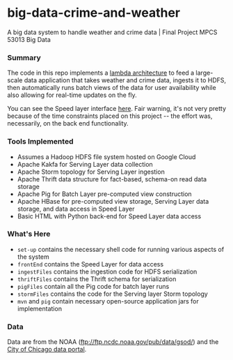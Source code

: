 # big-data-crime-and-weather
A big data system to handle weather and crime data | Final Project MPCS 53013 Big Data

### Summary
The code in this repo implements a [lambda architecture](https://en.wikipedia.org/wiki/Lambda_architecture) to feed a large-scale data application that takes weather and crime data, ingests it to HDFS, then automatically runs batch views of the data for user availability while also allowing for real-time updates on the fly.

You can see the Speed layer interface [here](http://104.197.248.161/agolab-crime-reports.html). Fair warning, it's not very pretty because of the time constraints placed on this project -- the effort was, necessarily, on the back end functionality.

### Tools Implemented

- Assumes a Hadoop HDFS file system hosted on Google Cloud
- Apache Kakfa for Serving Layer data collection
- Apache Storm topology for Serving Layer ingestion
- Apache Thrift data structure for fact-based, schema-on read data storage
- Apache Pig for Batch Layer pre-computed view construction
- Apache HBase for pre-computed view storage, Serving Layer data storage, and data access in Speed Layer
- Basic HTML with Python back-end for Speed Layer data access

### What's Here

- `set-up` contains the necessary shell code for running various aspects of the system
- `frontEnd` contains the Speed Layer for data access
- `ingestFiles` contains the ingestion code for HDFS serialization
- `thriftFiles` contains the Thrift schema for serialization
- `pigFiles` contain all the Pig code for batch layer runs
- `stormFiles` contains the code for the Serving layer Storm topology
- `mvn` and `pig` contain necessary open-source application jars for implementation

### Data

Data are from the NOAA (ftp://ftp.ncdc.noaa.gov/pub/data/gsod/) and the [City of Chicago data portal](https://data.cityofchicago.org/?browseSearch=crime).
